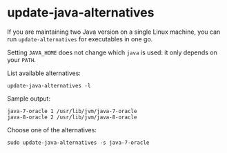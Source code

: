 # update-java-alternatives

If you are maintaining two Java version on a single Linux machine, you can run `update-alternatives` for executables in one go.

Setting `JAVA_HOME` does not change which `java` is used: it only depends on your `PATH`.

List available alternatives:

    update-java-alternatives -l

Sample output:

    java-7-oracle 1 /usr/lib/jvm/java-7-oracle
    java-8-oracle 2 /usr/lib/jvm/java-8-oracle

Choose one of the alternatives:

    sudo update-java-alternatives -s java-7-oracle
